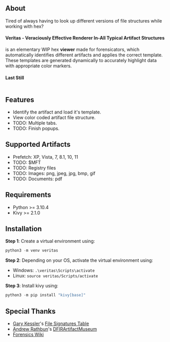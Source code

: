 ## About
Tired of always having to look up different versions of file structures while working with hex?

#### Veritas - Veraciously Effective Renderer In-All Typical Artifact Structures
is an elementary WIP hex **viewer** made for forensicators, which automatically identifies different artifacts and applies the correct template. These templates are generated dynamically to accurately highlight data with appropriate color markers.

#### Last Still
![]()

## Features
* Identify the artifact and load it's template.
* View color coded artifact file structure.
* TODO: Multiple tabs.
* TODO: Finish popups.

## Supported Artifacts
* Prefetch: XP, Vista, 7, 8.1, 10, 11
* TODO: $MFT
* TODO: Registry files
* TODO: Images: png, jpeg, jpg, bmp, gif
* TODO: Documents: pdf

## Requirements
* Python >= 3.10.4
* Kivy >= 2.1.0

## Installation
**Step 1**: Create a virtual environment using:
```python
python3 -m venv veritas
```

**Step 2**: Depending on your OS, activate the virtual environment using:
* Windows: `.\veritas\Scripts\activate`
* Linux: `source veritas/Scripts/activate`

**Step 3**: Install kivy using:
```python
python3 -m pip install "kivy[base]"
```

## Special Thanks
* [Gary Kessler](https://www.linkedin.com/in/garykessler)'s [File Signatures Table](https://www.garykessler.net/library/file_sigs.html)
* [Andrew Rathbun](https://twitter.com/bunsofwrath12)'s [DFIRArtifactMuseum](https://github.com/AndrewRathbun/DFIRArtifactMuseum)
* [Forensics Wiki](https://forensicswiki.xyz/page/Main_Page)